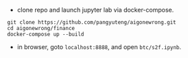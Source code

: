 

+ clone repo and launch jupyter lab via docker-compose.
```
git clone https://github.com/pangyuteng/aigonewrong.git
cd aigonewrong/finance
docker-compose up --build
```
+ in browser, goto `localhost:8888`, and open `btc/s2f.ipynb`.


